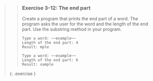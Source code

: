 >> ### Exercise 3-12: The end part
>> 
>> Create a program that prints the end part of a word. The program asks the user for the word and the length of the end part. Use the substring method in your program.
>> 
>> ```output
>>Type a word: ~~example~~
>> Length of the end part: 4
>> Result: mple
>>```
>>
>>```output
>> Type a word: ~~example~~
>> Length of the end part: 6
>> Result: xample
>>```
>> 
>{: .exercise }